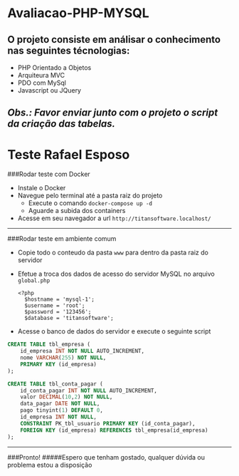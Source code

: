 # Avaliacao-PHP-MYSQL

## O projeto consiste em análisar o conhecimento nas seguintes técnologias:

* PHP Orientado a Objetos
* Arquiteura MVC
* PDO com MySql
* Javascript ou JQuery

*Obs.: Favor enviar junto com o projeto o script da criação das tabelas.*
---
# Teste Rafael Esposo

###Rodar teste com Docker

- Instale o Docker
- Navegue pelo terminal até a pasta raiz do projeto
  - Execute o comando `docker-compose up -d`
  - Aguarde a subida dos containers
- Acesse em seu navegador a url `http://titansoftware.localhost/`

---

###Rodar teste em ambiente comum

- Copie todo o conteudo da pasta `www` para dentro da pasta raiz do servidor
- Efetue a troca dos dados de acesso do servidor MySQL no arquivo `global.php`

      <?php
      	$hostname = 'mysql-1';
      	$username = 'root';
      	$password = '123456';
      	$database = 'titansoftware';

- Acesse o banco de dados do servidor e execute o seguinte script

```sql
CREATE TABLE tbl_empresa (
    id_empresa INT NOT NULL AUTO_INCREMENT,
    nome VARCHAR(255) NOT NULL,
    PRIMARY KEY (id_empresa)
);

CREATE TABLE tbl_conta_pagar (
    id_conta_pagar INT NOT NULL AUTO_INCREMENT,
    valor DECIMAL(10,2) NOT NULL,
    data_pagar DATE NOT NULL,
    pago tinyint(1) DEFAULT 0,
    id_empresa INT NOT NULL,
    CONSTRAINT PK_tbl_usuario PRIMARY KEY (id_conta_pagar),
    FOREIGN KEY (id_empresa) REFERENCES tbl_empresa(id_empresa)
);
```

---

###Pronto!
#####Espero que tenham gostado, qualquer dúvida ou problema estou a disposição

